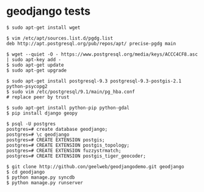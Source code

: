 # geodjango tests

    $ sudo apt-get install wget

    $ vim /etc/apt/sources.list.d/pgdg.list
    deb http://apt.postgresql.org/pub/repos/apt/ precise-pgdg main 

    $ wget --quiet -O - https://www.postgresql.org/media/keys/ACCC4CF8.asc | sudo apt-key add -
    $ sudo apt-get update
    $ sudo apt-get upgrade

    $ sudo apt-get install postgresql-9.3 postgresql-9.3-postgis-2.1 python-psycopg2
    $ sudo vim /etc/postgresql/9.1/main/pg_hba.conf 
    # replace peer by trust

    $ sudo apt-get install python-pip python-gdal
    $ pip install django geopy

    $ psql -U postgres
    postgres=# create database geodjango;
    postgres=# \c geodjango 
    postgres=# CREATE EXTENSION postgis;
    postgres=# CREATE EXTENSION postgis_topology;    
    postgres=# CREATE EXTENSION fuzzystrmatch;
    postgres=# CREATE EXTENSION postgis_tiger_geocoder;

    $ git clone http://github.con/geelweb/geodjangodemo.git geodjango
    $ cd geodjango
    $ python manage.py syncdb
    $ python manage.py runserver
